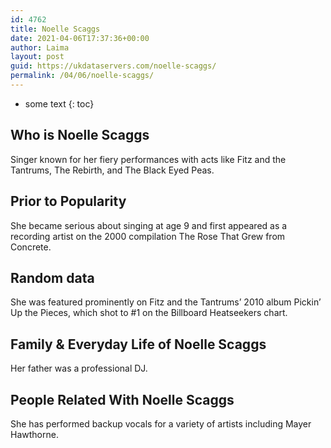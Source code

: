 ```yaml
---
id: 4762
title: Noelle Scaggs
date: 2021-04-06T17:37:36+00:00
author: Laima
layout: post
guid: https://ukdataservers.com/noelle-scaggs/
permalink: /04/06/noelle-scaggs/
---
```


* some text
{: toc}


## Who is Noelle Scaggs
                  
                  
                  
Singer known for her fiery performances with acts like Fitz and the Tantrums, The Rebirth, and The Black Eyed Peas.
                  
              
            
              
            
                
                
                
## Prior to Popularity
                  
                  
                  
She became serious about singing at age 9 and first appeared as a recording artist on the 2000 compilation The Rose That Grew from Concrete.
                  
              
            
              
            
                
                
                
## Random data
                  
                  
                  
She was featured prominently on Fitz and the Tantrums&#8217; 2010 album Pickin&#8217; Up the Pieces, which shot to #1 on the Billboard Heatseekers chart.
                  
              
            
              
            
                
                
                
## Family & Everyday Life of Noelle Scaggs
                  
                  
                  
Her father was a professional DJ.
                  
              
            
              
            
                
                
                
## People Related With Noelle Scaggs
                  
                  
                  
She has performed backup vocals for a variety of artists including Mayer Hawthorne.
                  
              
            
              
            
                
              
            
              
              
            
            
              
            
          
          
          